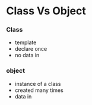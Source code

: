 # Class Vs Object

### Class

* template
* declare once
* no data in

### object

* instance of a class
* created many times
* data in

